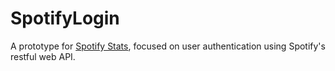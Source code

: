 # SpotifyLogin

A prototype for [Spotify Stats](https://github.com/alvaroqsaldanha/SpotifyStatsReact), focused on user authentication using Spotify's restful web API.
